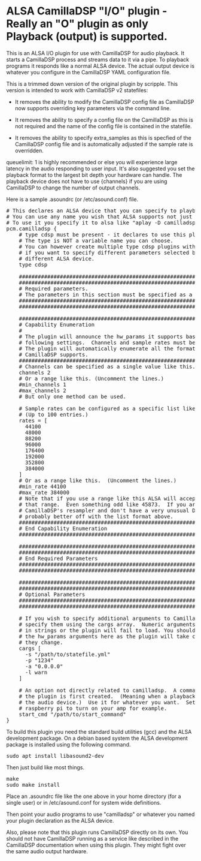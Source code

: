 # ALSA CamillaDSP "I/O" plugin - Really an "O" plugin as only Playback (output) is supported.
This is an ALSA I/O plugin for use with CamillaDSP for audio playback.  It starts a CamillaDSP process and streams data to it via a pipe.  To playback programs it responds like a normal ALSA device.  The actual output device is whatever you configure in the CamillaDSP YAML configuration file.

This is a trimmed down version of the original plugin by scripple.  This version is intended to work with CamillaDSP v2 statefiles:

* It removes the ability to modify the CamillaDSP config file as CamillaDSP now supports overriding key parameters via the command line.

* It removes the ability to specify a config file on the CamillaDSP as this is not required and the name of the config file is contained in the statefile.

* It removes the ability to specify extra_samples as this is specfied of the CamillaDSP config file and is automatically adjusted if the sample rate is overridden.

queuelimit: 1 is highly recommended or else you will experience large latency in the audio responding to user input.  It's also suggested you set the playback format to the largest bit depth your hardware can handle.  The playback device does not have to use {channels} if you are using CamillaDSP to change the number of output channels.

Here is a sample .asoundrc (or /etc/asound.conf) file.

<pre>
# This declares an ALSA device that you can specify to playback programs.
# You can use any name you wish that ALSA supports not just camilladsp.
# To use it you specify it to alsa like "aplay -D camilladsp"
pcm.camilladsp {
    # type cdsp must be present - it declares to use this plugin.
    # The type is NOT a variable name you can choose.
    # You can however create multiple type cdsp plugins with different names
    # if you want to specify different parameters selected by specifying a
    # different ALSA device.
    type cdsp
    
    #######################################################################
    #######################################################################
    # Required parameters.
    # The parameters in this section must be specified as a valid set.
    #######################################################################
    #######################################################################
      
    #######################################################################
    # Capability Enumeration
    #
    # The plugin will announce the hw_params it supports based on the 
    # following settings.  Channels and sample rates must be specified.
    # The plugin will automatically enumerate all the formats that 
    # CamillaDSP supports.
    #######################################################################
    # Channels can be specified as a single value like this.
    channels 2
    # Or a range like this. (Uncomment the lines.)
    #min_channels 1
    #max_channels 2
    # But only one method can be used.
      
    # Sample rates can be configured as a specific list like this.  
    # (Up to 100 entries.)
    rates = [
      44100 
      48000 
      88200 
      96000
      176400
      192000
      352800
      384000
    ]
    # Or as a range like this.  (Uncomment the lines.)  
    #min_rate 44100
    #max_rate 384000      
    # Note that if you use a range like this ALSA will accept ANYTHING in
    # that range.  Even something odd like 45873.  If you aren't using
    # CamillaDSP's resampler and don't have a very unusual DAC you are
    # probably better off with the list format above.
    #######################################################################
    # End Capability Enumeration
    #######################################################################
      
    #######################################################################
    #######################################################################
    # End Required Parameters
    #######################################################################
    #######################################################################      

    #######################################################################
    #######################################################################
    # Optional Parameters
    #######################################################################
    ####################################################################### 
      
    # If you wish to specify additional arguments to CamillaDSP you can
    # specify them using the cargs array.  Numeric arguments must be quoted
    # in strings or the plugin will fail to load. You should not specify
    # the hw_params arguments here as the plugin will take care of that as
    # they change.
    cargs [
      -s "/path/to/statefile.yml"
      -p "1234"
      -a "0.0.0.0"
      -l warn
    ]      
      
    # An option not directly related to camilladsp.  A command to run when
    # the plugin is first created.  (Meaning when a playback program opens
    # the audio device.)  Use it for whatever you want.  Set gpio pins on a 
    # raspberry pi to turn on your amp for example.
    start_cmd "/path/to/start_command"
}
</pre>

To build this plugin you need the standard build utilities (gcc) and the ALSA development package.
On a debian based system the ALSA development package is installed using the following command.

<pre>
sudo apt install libasound2-dev
</pre>

Then just build like most things.

<pre>
make
sudo make install
</pre>

Place an .asoundrc file like the one above in your home directory (for a single user) or in /etc/asound.conf for system wide definitions.

Then point your audio programs to use "camilladsp" or whatever you named your plugin declaration as the ALSA device.

Also, please note that this plugin runs CamillaDSP directly on its own.  You should not have CamillaDSP running as a service like described in the CamillaDSP documentation when using this plugin.  They might fight over the same audio output hardware.
